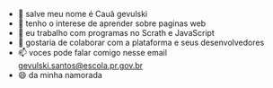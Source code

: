 - 👋 salve meu nome é Cauã gevulski
- 👀 tenho o interese de aprender sobre paginas web
- 🌱 eu trabalho com programas no Scrath e JavaScript
- 💞️ gostaria de colaborar com a plataforma e seus desenvolvedores 
- 📫 voces pode falar comigo nesse email gevulski.santos@escola.pr.gov.br
- 😄 da minha namorada

<!---
Gevulski/Gevulski is a ✨ special ✨ repository because its `README.md` (this file) appears on your GitHub profile.
You can click the Preview link to take a look at your changes.
--->

